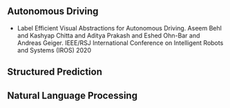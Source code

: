 ## Autonomous Driving

* Label Efficient Visual Abstractions for Autonomous Driving.
Aseem Behl and Kashyap Chitta and Aditya Prakash and Eshed Ohn-Bar and Andreas Geiger.
IEEE/RSJ International Conference on Intelligent Robots and Systems (IROS) 2020


## Structured Prediction

## Natural Language Processing
